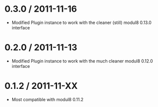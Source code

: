 0.3.0 / 2011-11-16
==================
  * Modified Plugin instance to work with the cleaner (still) modul8 0.13.0 interface

0.2.0 / 2011-11-13
==================
  * Modified Plugin instance to work with the much cleaner modul8 0.12.0 interface

0.1.2 / 2011-11-XX
==================
  * Most compatible with modul8 0.11.2
